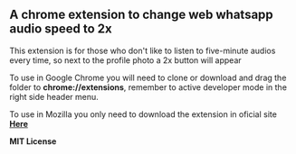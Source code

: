 ## A chrome extension to change web whatsapp audio speed to 2x

<p> This extension is for those who don't like to listen to five-minute audios every time, so next to the profile photo a 2x button will appear </p>


<p> To use in Google Chrome you will need to clone or download and drag the folder to <strong>chrome://extensions</strong>, remember to active developer mode in the right side header menu. </p>

<p> To use in Mozilla you only need to download the extension in oficial site <a href="https://addons.mozilla.org/pt-BR/firefox/addon/web-whatsapp-audio-speedchange/" target="blank"><strong>Here</strong></a> </p>


<p><strong>MIT License</strong></p>